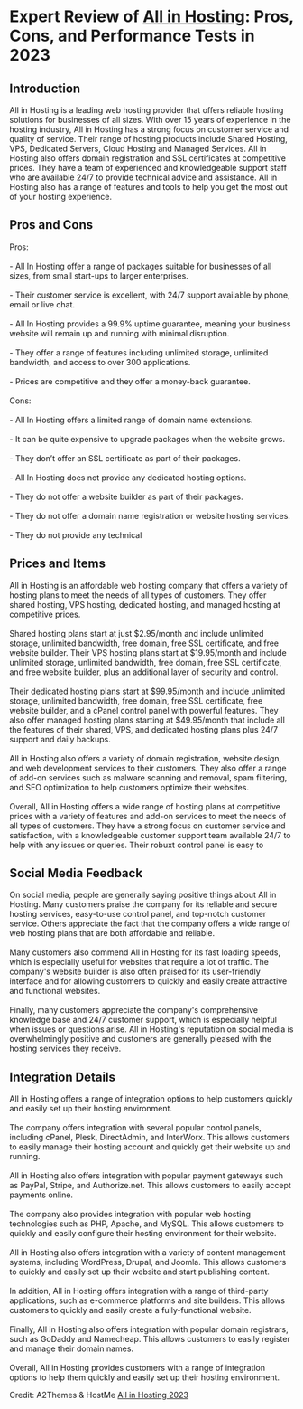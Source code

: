 <h1>Expert Review of <a href="https://a2themes.com/all-in-hosting-reviews">All in Hosting</a>: Pros, Cons, and Performance Tests in 2023</h1>
<h2>Introduction</h2>
All in Hosting is a leading web hosting provider that offers reliable hosting solutions for businesses of all sizes. With over 15 years of experience in the hosting industry, All in Hosting has a strong focus on customer service and quality of service. Their range of hosting products include Shared Hosting, VPS, Dedicated Servers, Cloud Hosting and Managed Services. All in Hosting also offers domain registration and SSL certificates at competitive prices. They have a team of experienced and knowledgeable support staff who are available 24/7 to provide technical advice and assistance. All in Hosting also has a range of features and tools to help you get the most out of your hosting experience.
<h2>Pros and Cons</h2>
Pros:<br><br>- All In Hosting offer a range of packages suitable for businesses of all sizes, from small start-ups to larger enterprises.<br><br>- Their customer service is excellent, with 24/7 support available by phone, email or live chat.<br><br>- All In Hosting provides a 99.9% uptime guarantee, meaning your business website will remain up and running with minimal disruption.<br><br>- They offer a range of features including unlimited storage, unlimited bandwidth, and access to over 300 applications.<br><br>- Prices are competitive and they offer a money-back guarantee.<br><br>Cons:<br><br>- All In Hosting offers a limited range of domain name extensions.<br><br>- It can be quite expensive to upgrade packages when the website grows.<br><br>- They don’t offer an SSL certificate as part of their packages.<br><br>- All In Hosting does not provide any dedicated hosting options.<br><br>- They do not offer a website builder as part of their packages. <br><br>- They do not offer a domain name registration or website hosting services. <br><br>- They do not provide any technical
<h2>Prices and Items</h2>
All in Hosting is an affordable web hosting company that offers a variety of hosting plans to meet the needs of all types of customers. They offer shared hosting, VPS hosting, dedicated hosting, and managed hosting at competitive prices. <br><br>Shared hosting plans start at just $2.95/month and include unlimited storage, unlimited bandwidth, free domain, free SSL certificate, and free website builder. Their VPS hosting plans start at $19.95/month and include unlimited storage, unlimited bandwidth, free domain, free SSL certificate, and free website builder, plus an additional layer of security and control. <br><br>Their dedicated hosting plans start at $99.95/month and include unlimited storage, unlimited bandwidth, free domain, free SSL certificate, free website builder, and a cPanel control panel with powerful features. They also offer managed hosting plans starting at $49.95/month that include all the features of their shared, VPS, and dedicated hosting plans plus 24/7 support and daily backups. <br><br>All in Hosting also offers a variety of domain registration, website design, and web development services to their customers. They also offer a range of add-on services such as malware scanning and removal, spam filtering, and SEO optimization to help customers optimize their websites. <br><br>Overall, All in Hosting offers a wide range of hosting plans at competitive prices with a variety of features and add-on services to meet the needs of all types of customers. They have a strong focus on customer service and satisfaction, with a knowledgeable customer support team available 24/7 to help with any issues or queries. Their robuxt control panel is easy to
<h2>Social Media Feedback</h2>
On social media, people are generally saying positive things about All in Hosting. Many customers praise the company for its reliable and secure hosting services, easy-to-use control panel, and top-notch customer service. Others appreciate the fact that the company offers a wide range of web hosting plans that are both affordable and reliable.<br><br>Many customers also commend All in Hosting for its fast loading speeds, which is especially useful for websites that require a lot of traffic. The company's website builder is also often praised for its user-friendly interface and for allowing customers to quickly and easily create attractive and functional websites.<br><br>Finally, many customers appreciate the company's comprehensive knowledge base and 24/7 customer support, which is especially helpful when issues or questions arise. All in Hosting's reputation on social media is overwhelmingly positive and customers are generally pleased with the hosting services they receive.
<h2>Integration Details</h2>
All in Hosting offers a range of integration options to help customers quickly and easily set up their hosting environment. <br><br>The company offers integration with several popular control panels, including cPanel, Plesk, DirectAdmin, and InterWorx. This allows customers to easily manage their hosting account and quickly get their website up and running. <br><br>All in Hosting also offers integration with popular payment gateways such as PayPal, Stripe, and Authorize.net. This allows customers to easily accept payments online. <br><br>The company also provides integration with popular web hosting technologies such as PHP, Apache, and MySQL. This allows customers to quickly and easily configure their hosting environment for their website.<br><br>All in Hosting also offers integration with a variety of content management systems, including WordPress, Drupal, and Joomla. This allows customers to quickly and easily set up their website and start publishing content.<br><br>In addition, All in Hosting offers integration with a range of third-party applications, such as e-commerce platforms and site builders. This allows customers to quickly and easily create a fully-functional website. <br><br>Finally, All in Hosting also offers integration with popular domain registrars, such as GoDaddy and Namecheap. This allows customers to easily register and manage their domain names. <br><br>Overall, All in Hosting provides customers with a range of integration options to help them quickly and easily set up their hosting environment.
<p>Credit: A2Themes & HostMe <a href="https://a2themes.com/all-in-hosting-reviews">All in Hosting 2023</a></p>